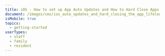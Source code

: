 ```yaml
---
title: iOS - How to set up App Auto Updates and How to Hard Close Apps
document: /images/cms/ios_auto_updates_and_hard_closing_the_app_lifeloop_trainings.pdf
isMobile: true
topics:
  - getting-started
userTypes:
  - staff
  - family
  - resident
---
```

